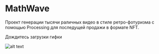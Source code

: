 # MathWave

Проект генерации тысячи раличных видео в стиле ретро-фотуризма с помощью Processing для последущей продажи в формате NFT.

Дождитесь загрузки гифки

![alt text](https://github.com/denfad/MathWaveRelease/blob/main/recording.gif)


